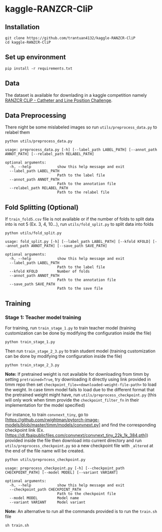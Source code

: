 # kaggle-RANZCR-CliP

## Installation

```
git clone https://github.com/trantuan4132/kaggle-RANZCR-CliP
cd kaggle-RANZCR-CliP
```

## Set up environment

```
pip install -r requirements.txt
```

## Data
The dataset is available for downlading in a kaggle competition namely [RANZCR CLiP - Catheter and Line Position Challenge](https://www.kaggle.com/competitions/ranzcr-clip-catheter-line-classification).

## Data Preprocessing
There night be some mislabeled images so run `utils/preprocess_data.py` to relabel them
```
python utils/preprocess_data.py

usage: preprocess_data.py [-h] [--label_path LABEL_PATH] [--annot_path ANNOT_PATH] [--relabel_path RELABEL_PATH]

optional arguments:
  -h, --help            show this help message and exit
  --label_path LABEL_PATH
                        Path to the label file
  --annot_path ANNOT_PATH
                        Path to the annotation file
  --relabel_path RELABEL_PATH
                        Path to the relabel file
```


## Fold Splitting (Optional)

If `train_fold5.csv` file is not available or if the number of folds to split data into is not 5 (Ex. 3, 4, 10...), run `utils/fold_split.py` to split data into folds

```
python utils/fold_split.py

usage: fold_split.py [-h] [--label_path LABEL_PATH] [--kfold KFOLD] [--annot_path ANNOT_PATH] [--save_path SAVE_PATH]

optional arguments:
  -h, --help            show this help message and exit
  --label_path LABEL_PATH
                        Path to the label file
  --kfold KFOLD         Number of folds
  --annot_path ANNOT_PATH
                        Path to the annotation file
  --save_path SAVE_PATH
                        Path to the save file
```

## Training

### Stage 1: Teacher model training

For training, run `train_stage_1.py` to train teacher model (training customization can be done by modifying the configuration inside the file)

```
python train_stage_1.py
```

Then run `train_stage_2_3.py` to train student model (training customization can be done by modifying the configuration inside the file)

```
python train_stage_2_3.py
```

**Note:** If pretrained weight is not available for downloading from timm by setting `pretrained=True`, try downloading it directly using link provided in timm repo then set `checkpoint_file=<downloaded-weight-file-path>` to load the weight. In case timm model fails to load due to the different format that the pretrained weight might have, run `utils/preprocess_checkpoint.py` (this will only work when timm provide the `checkpoint_filter_fn` in their implementation for the model specified)

For instance, to train `convnext_tiny`, go to [https://github.com/rwightman/pytorch-image-models/blob/master/timm/models/convnext.py] and find the corresponding checkpoint link (Ex. [https://dl.fbaipublicfiles.com/convnext/convnext_tiny_22k_1k_384.pth]) provided inside the file then download into current directory and run `utils/preprocess_checkpoint.py` so a new checkpoint file with `_altered` at the end of the file name will be created.

```
python utils/preprocess_checkpoint.py

usage: preprocess_checkpoint.py [-h] [--checkpoint_path CHECKPOINT_PATH] [--model MODEL] [--variant VARIANT]

optional arguments:
  -h, --help            show this help message and exit
  --checkpoint_path CHECKPOINT_PATH
                        Path to the checkpoint file
  --model MODEL         Model name
  --variant VARIANT     Model variant
```

**Note:** An alternative to run all the commands provided is to run the `train.sh` file

```
sh train.sh
```

<!-- ## Inference
For inferencing, run `inference.py` to generate predictions on the test set and the output file will be `submission.csv`

```
python inference.py
``` -->